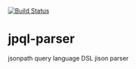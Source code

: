 [![Build Status](https://travis-ci.org/sdawood/jsonpathql-parser.png?branch=master)](https://travis-ci.org/sdawood/jsonpathql-parser)

# jpql-parser
jsonpath query language DSL jison parser
